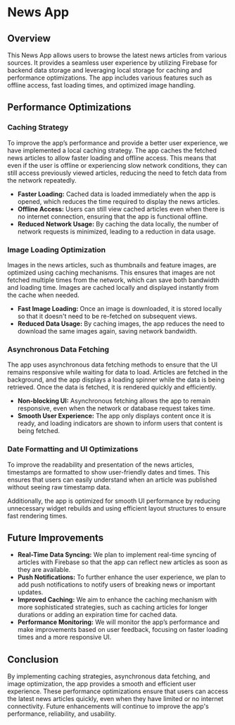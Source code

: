 # News App

## Overview

This News App allows users to browse the latest news articles from various sources. It provides a seamless user experience by utilizing Firebase for backend data storage and leveraging local storage for caching and performance optimizations. The app includes various features such as offline access, fast loading times, and optimized image handling.

## Performance Optimizations

### Caching Strategy

To improve the app’s performance and provide a better user experience, we have implemented a local caching strategy. The app caches the fetched news articles to allow faster loading and offline access. This means that even if the user is offline or experiencing slow network conditions, they can still access previously viewed articles, reducing the need to fetch data from the network repeatedly.

- **Faster Loading:** Cached data is loaded immediately when the app is opened, which reduces the time required to display the news articles.
- **Offline Access:** Users can still view cached articles even when there is no internet connection, ensuring that the app is functional offline.
- **Reduced Network Usage:** By caching the data locally, the number of network requests is minimized, leading to a reduction in data usage.

### Image Loading Optimization

Images in the news articles, such as thumbnails and feature images, are optimized using caching mechanisms. This ensures that images are not fetched multiple times from the network, which can save both bandwidth and loading time. Images are cached locally and displayed instantly from the cache when needed.

- **Fast Image Loading:** Once an image is downloaded, it is stored locally so that it doesn't need to be re-fetched on subsequent views.
- **Reduced Data Usage:** By caching images, the app reduces the need to download the same images again, saving network bandwidth.

### Asynchronous Data Fetching

The app uses asynchronous data fetching methods to ensure that the UI remains responsive while waiting for data to load. Articles are fetched in the background, and the app displays a loading spinner while the data is being retrieved. Once the data is fetched, it is rendered quickly and efficiently.

- **Non-blocking UI:** Asynchronous fetching allows the app to remain responsive, even when the network or database request takes time.
- **Smooth User Experience:** The app only displays content once it is ready, and loading indicators are shown to inform users that content is being fetched.

### Date Formatting and UI Optimizations

To improve the readability and presentation of the news articles, timestamps are formatted to show user-friendly dates and times. This ensures that users can easily understand when an article was published without seeing raw timestamp data. 

Additionally, the app is optimized for smooth UI performance by reducing unnecessary widget rebuilds and using efficient layout structures to ensure fast rendering times.

## Future Improvements

- **Real-Time Data Syncing:** We plan to implement real-time syncing of articles with Firebase so that the app can reflect new articles as soon as they are available.
- **Push Notifications:** To further enhance the user experience, we plan to add push notifications to notify users of breaking news or important updates.
- **Improved Caching:** We aim to enhance the caching mechanism with more sophisticated strategies, such as caching articles for longer durations or adding an expiration time for cached data.
- **Performance Monitoring:** We will monitor the app’s performance and make improvements based on user feedback, focusing on faster loading times and a more responsive UI.

## Conclusion

By implementing caching strategies, asynchronous data fetching, and image optimization, the app provides a smooth and efficient user experience. These performance optimizations ensure that users can access the latest news articles quickly, even when they have limited or no internet connectivity. Future enhancements will continue to improve the app's performance, reliability, and usability.
